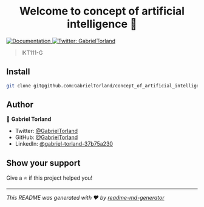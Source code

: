 <h1 align="center">Welcome to concept of artificial intelligence 👋</h1>
<p>
  <a href="https://www.uia.no/en/studieplaner/topic/IKT111-G?year=2021" target="_blank">
    <img alt="Documentation" src="https://img.shields.io/badge/documentation-yes-brightgreen.svg" />
  </a>
  <a href="https://twitter.com/GabrielTorland" target="_blank">
    <img alt="Twitter: GabrielTorland" src="https://img.shields.io/twitter/follow/GabrielTorland.svg?style=social" />
  </a>
</p>

> IKT111-G

## Install

```sh
git clone git@github.com:GabrielTorland/concept_of_artificial_intelligence.git
```

## Author

👤 **Gabriel Torland**

* Twitter: [@GabrielTorland](https://twitter.com/GabrielTorland)
* GitHub: [@GabrielTorland](https://github.com/GabrielTorland)
* LinkedIn: [@gabriel-torland-37b75a230](https://linkedin.com/in/gabriel-torland-37b75a230)

## Show your support

Give a ⭐️ if this project helped you!

***
_This README was generated with ❤️ by [readme-md-generator](https://github.com/kefranabg/readme-md-generator)_
